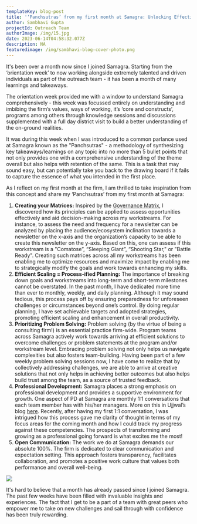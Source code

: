 ```yaml
---
templateKey: blog-post
title: '‘Panchsutras’ from my first month at Samagra: Unlocking Effective Strategies'
author: Sambhavi Gupta
projectId: Outreach Team
authorImage: /img/15.jpg
date: 2023-06-14T04:58:32.077Z
description: NA
featuredimage: /img/sambhavi-blog-cover-photo.png
---
```

It's been over a month now since I joined Samagra. Starting from the ‘orientation week’ to now working alongside extremely talented and driven individuals as part of the outreach team - it has been a month of many learnings and takeaways. 

The orientation week provided me with a window to understand Samagra comprehensively - this week was focussed entirely on understanding and imbibing the firm’s values, ways of working, it’s ‘core and constructs’, programs among others through knowledge sessions and discussions supplemented with a full day district visit to build a better understanding of the on-ground realities. 

It was during this week when I was introduced to a common parlance used at Samagra known as the "Panchsutras" - a methodology of synthesizing key takeaways/learnings on any topic into no more than 5 bullet points that not only provides one with a comprehensive understanding of the theme overall but also helps with retention of the same. This is a task that may sound easy, but can potentially take you back to the drawing board if it fails to capture the essence of what you intended in the first place. 

As I reflect on my first month at the firm, I am thrilled to take inspiration from this concept and share my ‘Panchsutras’ from my first month at Samagra:

1. **Creating your Matrices:** Inspired by the [Governance Matrix](https://www.samagragovernance.in/governanceframeworks), I discovered how its principles can be applied to assess opportunities effectively and aid decision-making across my workstreams. For instance, to assess the need and frequency for a newsletter can be analyzed by placing the audience/ecosystem inclination towards a newsletter on the x-axis and the organization’s capacity to be able to create this newsletter on the y-axis. Based on this, one can assess if this workstream is a "Comatose”, “Sleeping Giant”, “Shooting Star,"  or "Battle Ready". Creating such matrices across all my workstreams has been enabling me to optimize resources and maximize impact by enabling me to strategically modify the goals and work towards enhancing my skills.
2. **Efficient Scaling = Process-ified Planning:** The importance of breaking down goals and workstreams into long-term and short-term milestones cannot be overstated. In the past month, I have dedicated more time than ever to monthly, weekly, and daily planning. Although it may sound tedious, this process pays off by ensuring preparedness for unforeseen challenges or circumstances beyond one’s control. By doing regular planning, I have set achievable targets and adopted strategies, promoting efficient scaling and enhancement in overall productivity.
3. **Prioritizing Problem Solving:** Problem solving (by the virtue of being a consulting firm!) is an essential practice firm-wide. Program teams across Samagra actively work towards arriving at efficient solutions to overcome challenges or problem statements at the program and/or workstream level. Embracing problem solving not only helps us navigate complexities but also fosters team-building. Having been part of a few weekly problem solving sessions now, I have come to realize that by collectively addressing challenges, we are able to arrive at creative solutions that not only helps in achieving better outcomes but also helps build trust among the team, as a source of trusted feedback. 
4. **Professional Development:** Samagra places a strong emphasis on professional development and provides a supportive environment for growth. One aspect of PD at Samagra are monthly 1:1 conversations that each team member has with his/her managers. More on this in Ujjwal’s blog [here](https://www.samagragovernance.in/blog/2020-04-08-professional-development-the-samagra-way/). Recently, after having my first 1:1 conversation, I was intrigued how this process gave me clarity of thought in terms of my focus areas for the coming month and how I could track my progress against these competencies. The prospects of transforming and growing as a professional going forward is what excites me the most! 
5. **Open Communication:** The work we do at Samagra demands our absolute 100%. The firm is dedicated to clear communication and expectation setting. This approach fosters transparency, facilitates collaboration, and promotes a positive work culture that values both performance and overall well-being.

![](/img/sambhavi-s-blog.jpg)

It's hard to believe that a month has already passed since I joined Samagra. The past few weeks have been filled with invaluable insights and experiences. The fact that I get to be a part of a team with great peers who empower me to take on new challenges and sail through with confidence has been truly rewarding.
